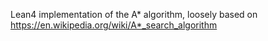 Lean4 implementation of the A* algorithm, loosely based on https://en.wikipedia.org/wiki/A*_search_algorithm
